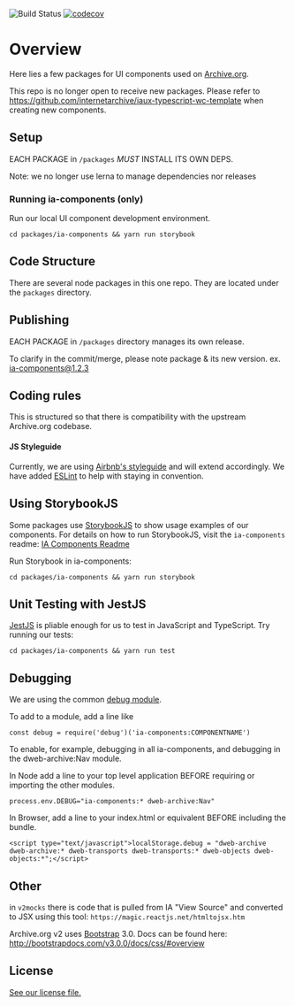 ![Build Status](https://github.com/internetarchive/iaux/actions/workflows/node.js.yml/badge.svg?branch=master) [![codecov](https://codecov.io/gh/internetarchive/iaux/branch/master/graph/badge.svg)](https://codecov.io/gh/internetarchive/iaux)

# Overview

Here lies a few packages for UI components used on [Archive.org](https://archive.org).

This repo is no longer open to receive new packages.  Please refer to https://github.com/internetarchive/iaux-typescript-wc-template when creating new components.
## Setup

EACH PACKAGE in `/packages` _MUST_ INSTALL ITS OWN DEPS.

Note: we no longer use lerna to manage dependencies nor releases


### Running ia-components (only)
Run our local UI component development environment.
```
cd packages/ia-components && yarn run storybook
```

## Code Structure

There are several node packages in this one repo. They are located under the `packages` directory.

## Publishing

EACH PACKAGE in `/packages` directory manages its own release.

To clarify in the commit/merge, please note package & its new version. ex. ia-components@1.2.3

## Coding rules

This is structured so that there is compatibility with the upstream Archive.org codebase.

#### JS Styleguide
Currently, we are using [Airbnb's styleguide](https://github.com/airbnb/javascript) and will extend accordingly.
We have added [ESLint](https://eslint.org) to help with staying in convention.

## Using StorybookJS

Some packages use [StorybookJS](https://storybook.js.org) to show usage examples of our components.  For details on how to run StorybookJS, visit the `ia-components` readme: [IA Components Readme](/packages/ia-components/README.md)

Run Storybook in ia-components:
```
cd packages/ia-components && yarn run storybook
```

## Unit Testing with JestJS

[JestJS](https://jestjs.io) is pliable enough for us to test in JavaScript and TypeScript.
Try running our tests:
```
cd packages/ia-components && yarn run test
```

## Debugging
We are using the common [debug module](https://www.npmjs.com/package/debug).

To add to a module, add a line like
```
const debug = require('debug')('ia-components:COMPONENTNAME')
```
To enable, for example, debugging in all ia-components, and debugging in the dweb-archive:Nav module.

In Node add a line to your top level application BEFORE requiring or importing the other modules.
```
process.env.DEBUG="ia-components:* dweb-archive:Nav"
```
In Browser, add a line to your index.html or equivalent BEFORE including the bundle.
```
<script type="text/javascript">localStorage.debug = "dweb-archive dweb-archive:* dweb-transports dweb-transports:* dweb-objects dweb-objects:*";</script>
```


## Other

in `v2mocks` there is code that is pulled from IA "View Source" and converted to JSX using this tool:
`https://magic.reactjs.net/htmltojsx.htm`


Archive.org v2 uses [Bootstrap](https://getbootstrap.com) 3.0. Docs can be found here: http://bootstrapdocs.com/v3.0.0/docs/css/#overview

## License

[See our license file.](/LICENSE.md)
